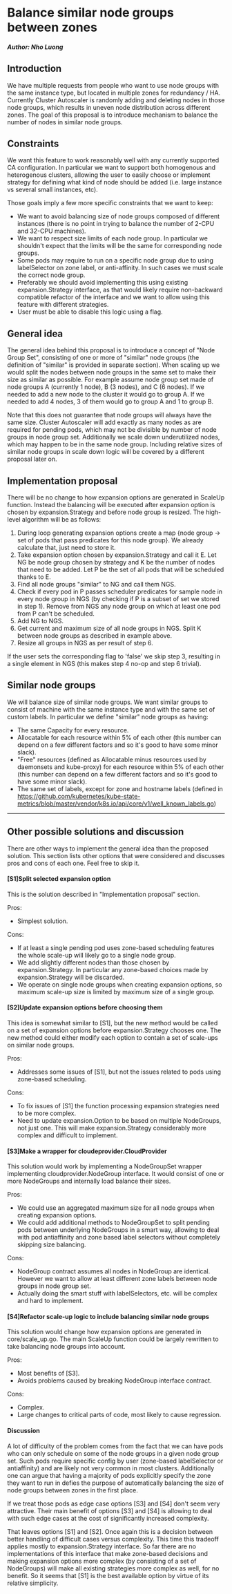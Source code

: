 # Balance similar node groups between zones
##### Author: Nho Luong

## Introduction
We have multiple requests from people who want to use node groups with the same
instance type, but located in multiple zones for redundancy / HA. Currently
Cluster Autoscaler is randomly adding and deleting nodes in those node groups,
which results in uneven node distribution across different zones. The goal of
this proposal is to introduce mechanism to balance the number of nodes in
similar node groups.

## Constraints
We want this feature to work reasonably well with any currently
supported CA configuration. In particular we want to support both homogenous and heterogenous clusters,
allowing the user to easily choose or implement strategy for defining what kind
of node should be added (i.e. large instance vs several small instances, etc).

Those goals imply a few more specific constraints that we want to keep:
 * We want to avoid balancing size of node groups composed of different instances
(there is no point in trying to balance the number of 2-CPU and 32-CPU
machines).
 * We want to respect size limits of each node group. In particular we shouldn't
 expect that the limits will be the same for corresponding node groups.
 * Some pods may require to run on a specific node group due to using
   labelSelector on zone label, or anti-affinity. In such cases we must scale the
   correct node group.
 * Preferably we should avoid implementing this using existing
   expansion.Strategy interface, as that would likely require non-backward
   compatible refactor of the interface and we want to allow using this feature
   with different strategies.
 * User must be able to disable this logic using a flag.

## General idea
The general idea behind this proposal is to introduce a concept of "Node Group
Set", consisting of one or more of "similar" node groups (the definition of
"similar" is provided in separate section). When scaling up we would split the
nodes between node groups in the same set to make their size as similar as
possible. For example assume node group set made of node groups A (currently 1 node), B (3 nodes), and C (6 nodes).
If we needed to add a new node to the cluster it would go to group A. If we
needed to add 4 nodes, 3 of them would go to group A and 1 to group B.

Note that this does not guarantee that node groups will always have the same
size. Cluster Autoscaler will add exactly as many nodes as are required for
pending pods, which may not be divisible by number of node groups in node group
set. Additionally we scale down underutilized nodes, which may happen to be in
the same node group. Including relative sizes of similar node groups in scale
down logic will be covered by a different proposal later on.

## Implementation proposal
There will be no change to how expansion options are generated in ScaleUp
function. Instead the balancing will be executed after expansion option is
chosen by expansion.Strategy and before node group is resized. The high-level
algorithm will be as follows:
1. During loop generating expansion options create a map {node group -> set of
   pods that pass predicates for this node group}. We already calculate that,
   just need to store it.
2. Take expansion option chosen by expansion.Strategy and call it E. Let NG be node group
   chosen by strategy and K be the number of nodes that need to be added. Let P
   be the set of all pods that will be scheduled thanks to E.
3. Find all node groups "similar" to NG and call them NGS.
4. Check if every pod in P passes scheduler predicates for sample node in every
   node group in NGS (by checking if P is a subset of set we stored in step 1).
   Remove from NGS any node group on which at least one pod from P can't be
   scheduled.
5. Add NG to NGS.
6. Get current and maximum size of all node groups in NGS. Split K between node
   groups as described in example above.
7. Resize all groups in NGS as per result of step 6.

If the user sets the corresponding flag to 'false' we skip step 3,
resulting in a single element in NGS (this makes step 4 no-op and step 6 trivial).

## Similar node groups
We will balance size of similar node groups. We want similar groups to consist
of machine with the same instance type and with the same set of custom labels.
In particular we define "similar" node groups as having:
 * The same Capacity for every resource.
 * Allocatable for each resource within 5% of each other (this number can depend on a
   few different factors and so it's good to have some minor slack).
 * "Free" resources (defined as Allocatable minus resources used by daemonsets and
   kube-proxy) for each resource within 5% of each other (this number can depend on a
   few different factors and so it's good to have some minor slack).
 * The same set of labels, except for zone and hostname labels (defined in
   https://github.com/kubernetes/kube-state-metrics/blob/master/vendor/k8s.io/api/core/v1/well_known_labels.go)

---

## Other possible solutions and discussion
There are other ways to implement the general idea than the proposed solution.
This section lists other options that were considered and discusses pros and
cons of each one. Feel free to skip it.

#### [S1]Split selected expansion option
This is the solution described in "Implementation proposal" section.

Pros:
 * Simplest solution.

Cons:
 * If at least a single pending pod uses zone-based scheduling features the
   whole scale-up will likely go to a single node group.
 * We add slightly different nodes than those chosen by expansion.Strategy. In
   particular any zone-based choices made by expansion.Strategy will be
   discarded.
 * We operate on single node groups when creating expansion options, so maximum
   scale-up size is limited by maximum size of a single group.

#### [S2]Update expansion options before choosing them
This idea is somewhat similar to [S1], but the new method would be called
on a set of expansion options before expansion.Strategy chooses one. The new
method could either modify each option to contain a set of scale-ups on similar
node groups.

Pros:
 * Addresses some issues of [S1], but not the issues related to pods using
   zone-based scheduling.

Cons:
 * To fix issues of [S1] the function processing expansion strategies need to be
   more complex.
 * Need to update expansion.Option to be based on multiple NodeGroups, not just
   one. This will make expansion.Strategy considerably more complex and difficult to implement.

#### [S3]Make a wrapper for cloudeprovider.CloudProvider
This solution would work by implementing a NodeGroupSet wrapper implementing
cloudprovider.NodeGroup interface. It would consist of one or more
NodeGroups and internally load balance their sizes.

Pros:
 * We could use an aggregated maximum size for all node groups when creating
   expansion options.
 * We could add additional methods to NodeGroupSet to split pending pods between
   underlying NodeGroups in a smart way, allowing to deal with pod antiaffinity
   and zone based label selectors without completely skipping size balancing.

Cons:
 * NodeGroup contract assumes all nodes in NodeGroup are identical. However we
   want to allow at least different zone labels between node groups in node
   group set.
 * Actually doing the smart stuff with labelSelectors, etc. will be complex and
   hard to implement.

#### [S4]Refactor scale-up logic to include balancing similar node groups
This solution would change how expansion options are generated in
core/scale_up.go. The main ScaleUp function could be largely rewritten to take
balancing node groups into account.

Pros:
 * Most benefits of [S3].
 * Avoids problems caused by breaking NodeGroup interface contract.

Cons:
 * Complex.
 * Large changes to critical parts of code, most likely to cause regression.

#### Discussion
A lot of difficulty of the problem comes from the fact that we can have pods who
can only schedule on some of the node groups in a given node group set.
Such pods require specific config by user (zone-based labelSelector or
antiaffinity) and are likely not very common in most
clusters. Additionally one can argue that having a majority of pods explicitly
specify the zone they want to run in defies the purpose of
automatically balancing the size of node groups between zones in the first place.

If we treat those pods as edge case options [S3] and [S4] don't seem very
attractive. Their main benefit of options [S3] and [S4] is allowing to deal with
such edge cases at the cost of significantly increased complexity.

That leaves options [S1] and [S2]. Once again this is a decision between better
handling of difficult cases versus complexity. This time this tradeoff applies
mostly to expansion.Strategy interface. So far there are no implementations of
this interface that make zone-based decisions and making expansion options more
complex (by consisting of a set of NodeGroups) will make all existing strategies
more complex as well, for no benefit. So it seems that [S1] is the best
available option by virtue of its relative simplicity.
